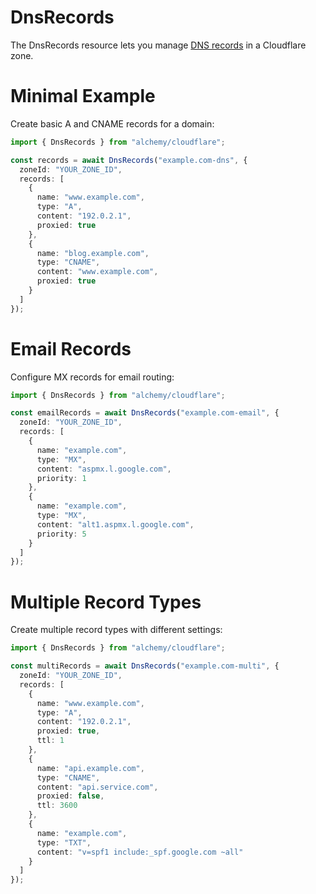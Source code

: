 # DnsRecords

The DnsRecords resource lets you manage [DNS records](https://developers.cloudflare.com/dns/) in a Cloudflare zone.

# Minimal Example

Create basic A and CNAME records for a domain:

```ts
import { DnsRecords } from "alchemy/cloudflare";

const records = await DnsRecords("example.com-dns", {
  zoneId: "YOUR_ZONE_ID",
  records: [
    {
      name: "www.example.com",
      type: "A", 
      content: "192.0.2.1",
      proxied: true
    },
    {
      name: "blog.example.com",
      type: "CNAME",
      content: "www.example.com",
      proxied: true
    }
  ]
});
```

# Email Records

Configure MX records for email routing:

```ts
import { DnsRecords } from "alchemy/cloudflare";

const emailRecords = await DnsRecords("example.com-email", {
  zoneId: "YOUR_ZONE_ID", 
  records: [
    {
      name: "example.com",
      type: "MX",
      content: "aspmx.l.google.com",
      priority: 1
    },
    {
      name: "example.com", 
      type: "MX",
      content: "alt1.aspmx.l.google.com",
      priority: 5
    }
  ]
});
```

# Multiple Record Types

Create multiple record types with different settings:

```ts
import { DnsRecords } from "alchemy/cloudflare";

const multiRecords = await DnsRecords("example.com-multi", {
  zoneId: "YOUR_ZONE_ID",
  records: [
    {
      name: "www.example.com",
      type: "A",
      content: "192.0.2.1",
      proxied: true,
      ttl: 1 
    },
    {
      name: "api.example.com",
      type: "CNAME", 
      content: "api.service.com",
      proxied: false,
      ttl: 3600
    },
    {
      name: "example.com",
      type: "TXT",
      content: "v=spf1 include:_spf.google.com ~all"
    }
  ]
});
```